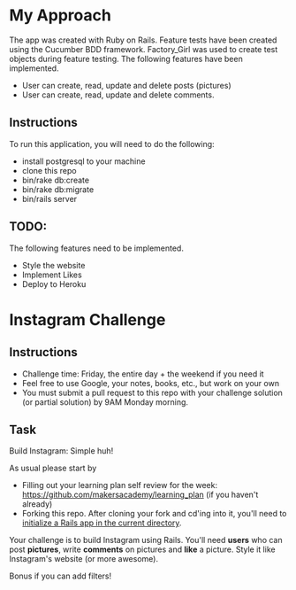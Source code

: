 My Approach
===========

The app was created with Ruby on Rails. Feature tests have been created using the Cucumber BDD framework. Factory_Girl was used to create test objects during feature testing. The following features have been implemented.

* User can create, read, update and delete posts (pictures)
* User can create, read, update and delete comments.

Instructions
------------

To run this application, you will need to do the following:

* install postgresql to your machine
* clone this repo
* bin/rake db:create
* bin/rake db:migrate
* bin/rails server

TODO:
-----

The following features need to be implemented.

* Style the website
* Implement Likes
* Deploy to Heroku

Instagram Challenge
===================

Instructions
-------
* Challenge time: Friday, the entire day + the weekend if you need it
* Feel free to use Google, your notes, books, etc., but work on your own
* You must submit a pull request to this repo with your challenge solution (or partial solution) by 9AM Monday morning.

Task
-----

Build Instagram: Simple huh!

As usual please start by

* Filling out your learning plan self review for the week: https://github.com/makersacademy/learning_plan (if you haven't already)
* Forking this repo. After cloning your fork and cd'ing into it, you'll need to [initialize a Rails app in the current directory](http://blog.jasonmeridth.com/posts/create-rails-application-in-current-directory/).

Your challenge is to build Instagram using Rails. You'll need **users** who can post **pictures**, write **comments** on pictures and **like** a picture. Style it like Instagram's website (or more awesome).

Bonus if you can add filters!

